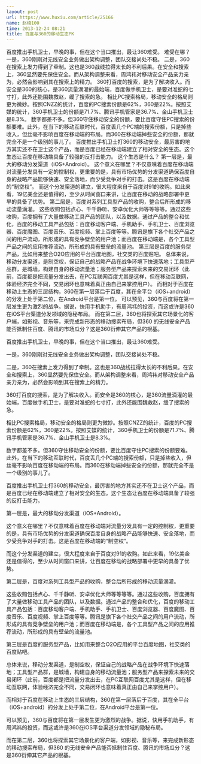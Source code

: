 ```yaml
---
layout: post
url: https://www.huxiu.com/article/25166
name: 赵楠100
time: 2013-12-24 08:21
title: 百度与360的移动生态PK
---
```

百度推出手机卫士，早晚的事，但在这个当口推出，最让360难受。 难受在哪？ 一是，360刚刚对无线安全业务做出架构调整，团队交接尚处不稳。 二是，360在搜索上发力得到了牵制。这也是360战线拉得太长的不利后果。在安全和搜索上，360显然要先保住安全。而从架构调整来看，周鸿祎对移动安全产品亲力亲为，必然会影响到其在搜索上的精力。 360打百度的搜索，是为了解决收入。而安全是360的核心，是360流量滴灌的最始端，百度做手机卫士，是要对准蛇的七寸打，此外还能围魏救赵，缓了搜索的急。 相比PC搜索格局，移动安全的格局则更为微妙。按照CNZZ的统计，百度的PC搜索份额是62%，360是22%。按照艾媒的统计，360手机卫士的份额是71.7%、腾讯手机管家是36.7%、金山手机卫士是8.3%。 数字都差不多。但360守住移动安全的份额，要比百度守住PC搜索的份额要难。此外，在当下的移动互联时代，百度丢几个PC端的搜索份额，只是掉些收入，但丝毫不影响百度在移动端的布局。而360在移动端掉些安全的份额，那就完全不是一个级别的事儿了。 百度推出手机卫士打360的移动安全，最厉害的地方其实还不在卫士这个产品，而是百度已经在移动端建立了相对安全的生态。这个生态让百度在移动端具备了较强的反打击能力。 这个生态是什么？ 第一层是，最大的移动分发渠道（iOS+Android）。 这个意义在哪里？不仅意味着百度在移动端对流量分发具有一定的控制权，更重要的是，具有市场优势的分发渠道确保百度自身的战略产品能够快速、安全落地，而少受竞争对手的打击。这是百度在移动端的“制空权”。 而这个分发渠道的建立，很大程度来自于百度对91的收购。如此来看，19亿美金还是值得的，至少从时间窗口来讲，让百度在移动的战略部署中更早的具备了优势。 第二层是，百度对系列工具型产品的收购，整合后所形成的移动流量滴灌。 这些收购包括点心、千千静听、安卓优化大师等等等等。通过这些收购，百度拥有了大量做移动工具产品的团队，以及数据。通过产品的整合和优化，百度的移动工具产品包括：百度移动客户端、手机助手、手机卫士、百度浏览器、百度魔图、百度音乐、百度视频、掌上百度等等。腾讯是旗下各个社交产品之间的用户流动，所形成的具有竞争壁垒的用户池；而百度在移动端是，各个工具型产品之间的应用推荐流动，所形成的具有壁垒的流量池。 第三层是百度的服务型产品，比如用来整合O2O应用的平台百度地图，社交类的百度贴吧。 总体来说，移动分发渠道，是制空权，保证自己的战略产品在战争环境下快速落地；工具型产品群，是城墙，构建自身的移动流量池；服务型产品来探索未来的交易闭环（此前，百度都是把流量分发出去，在PC互联网百度尤其是这样，但在移动互联网，体验经济完全不同，交易闭环也意味着真正由自己来掌控用户）。 而相对于百度在移动上生态的三层结构，360在第一层落后于百度，其在全平台（iOS+android）的分发上处于第二位，在Android平台是第一位。 可以预见，360与百度将在第一层发生更为激烈的战争。据说，快用手机助手，有周鸿祎的投资，而这或许是360在iOS平台渠道分发领域的隐秘布局。 而在第二层，360也将探索其它场景化的客户端，如影视、音乐等，来完成新形态的移动搜索布局，但360 的无线安全产品能否抵制住百度、腾讯的市场瓜分？这是360衍伸其它产品的根基。

百度推出手机卫士，早晚的事，但在这个当口推出，最让360难受。

一是，360刚刚对无线安全业务做出架构调整，团队交接尚处不稳。

二是，360在搜索上发力得到了牵制。这也是360战线拉得太长的不利后果。在安全和搜索上，360显然要先保住安全。而从架构调整来看，周鸿祎对移动安全产品亲力亲为，必然会影响到其在搜索上的精力。

360打百度的搜索，是为了解决收入。而安全是360的核心，是360流量滴灌的最始端，百度做手机卫士，是要对准蛇的七寸打，此外还能围魏救赵，缓了搜索的急。

相比PC搜索格局，移动安全的格局则更为微妙。按照CNZZ的统计，百度的PC搜索份额是62%，360是22%。按照艾媒的统计，360手机卫士的份额是71.7%、腾讯手机管家是36.7%、金山手机卫士是8.3%。

数字都差不多。但360守住移动安全的份额，要比百度守住PC搜索的份额要难。此外，在当下的移动互联时代，百度丢几个PC端的搜索份额，只是掉些收入，但丝毫不影响百度在移动端的布局。而360在移动端掉些安全的份额，那就完全不是一个级别的事儿了。

百度推出手机卫士打360的移动安全，最厉害的地方其实还不在卫士这个产品，而是百度已经在移动端建立了相对安全的生态。这个生态让百度在移动端具备了较强的反打击能力。

第一层是，最大的移动分发渠道（iOS+Android）。

这个意义在哪里？不仅意味着百度在移动端对流量分发具有一定的控制权，更重要的是，具有市场优势的分发渠道确保百度自身的战略产品能够快速、安全落地，而少受竞争对手的打击。这是百度在移动端的“制空权”。

而这个分发渠道的建立，很大程度来自于百度对91的收购。如此来看，19亿美金还是值得的，至少从时间窗口来讲，让百度在移动的战略部署中更早的具备了优势。

第二层是，百度对系列工具型产品的收购，整合后所形成的移动流量滴灌。

这些收购包括点心、千千静听、安卓优化大师等等等等。通过这些收购，百度拥有了大量做移动工具产品的团队，以及数据。通过产品的整合和优化，百度的移动工具产品包括：百度移动客户端、手机助手、手机卫士、百度浏览器、百度魔图、百度音乐、百度视频、掌上百度等等。腾讯是旗下各个社交产品之间的用户流动，所形成的具有竞争壁垒的用户池；而百度在移动端是，各个工具型产品之间的应用推荐流动，所形成的具有壁垒的流量池。

第三层是百度的服务型产品，比如用来整合O2O应用的平台百度地图，社交类的百度贴吧。

总体来说，移动分发渠道，是制空权，保证自己的战略产品在战争环境下快速落地；工具型产品群，是城墙，构建自身的移动流量池；服务型产品来探索未来的交易闭环（此前，百度都是把流量分发出去，在PC互联网百度尤其是这样，但在移动互联网，体验经济完全不同，交易闭环也意味着真正由自己来掌控用户）。

而相对于百度在移动上生态的三层结构，360在第一层落后于百度，其在全平台（iOS+android）的分发上处于第二位，在Android平台是第一位。

可以预见，360与百度将在第一层发生更为激烈的战争。据说，快用手机助手，有周鸿祎的投资，而这或许是360在iOS平台渠道分发领域的隐秘布局。

而在第二层，360也将探索其它场景化的客户端，如影视、音乐等，来完成新形态的移动搜索布局，但360 的无线安全产品能否抵制住百度、腾讯的市场瓜分？这是360衍伸其它产品的根基。

